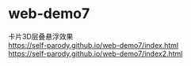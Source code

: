 # web-demo7
卡片3D层叠悬浮效果<br>
https://self-parody.github.io/web-demo7/index.html<br>
https://self-parody.github.io/web-demo7/index2.html
